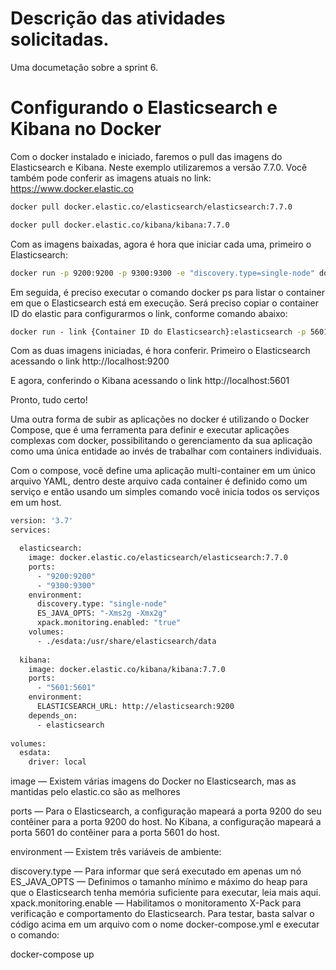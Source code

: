 
# Descrição das atividades solicitadas.

Uma documetação sobre a sprint 6.


# Configurando o Elasticsearch e Kibana no Docker

Com o docker instalado e iniciado, faremos o pull das imagens do Elasticsearch e Kibana. Neste exemplo utilizaremos a versão 7.7.0. Você também pode conferir as imagens atuais no link: https://www.docker.elastic.co

```bash
docker pull docker.elastic.co/elasticsearch/elasticsearch:7.7.0
```

```bash
docker pull docker.elastic.co/kibana/kibana:7.7.0
```
Com as imagens baixadas, agora é hora que iniciar cada uma, primeiro o Elasticsearch:
```bash
docker run -p 9200:9200 -p 9300:9300 -e "discovery.type=single-node" docker.elastic.co/elasticsearch/elasticsearch:7.7.0

```
Em seguida, é preciso executar o comando docker ps para listar o container em que o Elasticsearch está em execução. Será preciso copiar o container ID do elastic para configurarmos o link, conforme comando abaixo:
```bash
docker run - link {Container ID do Elasticsearch}:elasticsearch -p 5601:5601 docker.elastic.co/kibana/kibana:7.7.0

```

Com as duas imagens iniciadas, é hora conferir. Primeiro o Elasticsearch acessando o link http://localhost:9200

E agora, conferindo o Kibana acessando o link http://localhost:5601

Pronto, tudo certo!

Uma outra forma de subir as aplicações no docker é utilizando o Docker Compose, que é uma ferramenta para definir e executar aplicações complexas com docker, possibilitando o gerenciamento da sua aplicação como uma única entidade ao invés de trabalhar com containers individuais.

Com o compose, você define uma aplicação multi-container em um único arquivo YAML, dentro deste arquivo cada container é definido como um serviço e então usando um simples comando você inicia todos os serviços em um host.

```bash
version: '3.7'
services:

  elasticsearch:
    image: docker.elastic.co/elasticsearch/elasticsearch:7.7.0
    ports:
      - "9200:9200"
      - "9300:9300"
    environment:
      discovery.type: "single-node"
      ES_JAVA_OPTS: "-Xms2g -Xmx2g"
      xpack.monitoring.enabled: "true"
    volumes:
      - ./esdata:/usr/share/elasticsearch/data
      
  kibana:
    image: docker.elastic.co/kibana/kibana:7.7.0
    ports:
      - "5601:5601"
    environment:
      ELASTICSEARCH_URL: http://elasticsearch:9200
    depends_on:
      - elasticsearch
      
volumes:
  esdata:
    driver: local
```

image — Existem várias imagens do Docker no Elasticsearch, mas as mantidas pelo elastic.co são as melhores

ports — Para o Elasticsearch, a configuração mapeará a porta 9200 do seu contêiner para a porta 9200 do host. No Kibana, a configuração mapeará a porta 5601 do contêiner para a porta 5601 do host.

environment — Existem três variáveis de ambiente:

discovery.type — Para informar que será executado em apenas um nó
ES_JAVA_OPTS — Definimos o tamanho mínimo e máximo do heap para que o Elasticsearch tenha memória suficiente para executar, leia mais aqui.
xpack.monitoring.enable — Habilitamos o monitoramento X-Pack para verificação e comportamento do Elasticsearch.
Para testar, basta salvar o código acima em um arquivo com o nome docker-compose.yml e executar o comando:

docker-compose up